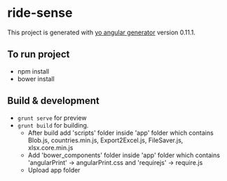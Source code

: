 # ride-sense

This project is generated with [yo angular generator](https://github.com/yeoman/generator-angular)
version 0.11.1.

## To run project
* npm install
* bower install

## Build & development
* `grunt serve` for preview
* `grunt build` for building.
    * After build add 'scripts' folder inside 'app' folder which contains Blob.js, countries.min.js, Export2Excel.js, FileSaver.js, xlsx.core.min.js
    * Add 'bower_components' folder inside 'app' folder which contains 'angularPrint' -> angularPrint.css and 'requirejs' -> require.js
    * Upload app folder


